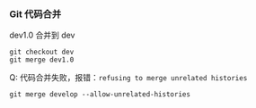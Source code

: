 ### Git 代码合并

dev1.0 合并到 dev

~~~shell
git checkout dev
git merge dev1.0
~~~



Q: 代码合并失败，报错：`refusing to merge unrelated histories`

~~~shell
git merge develop --allow-unrelated-histories
~~~

